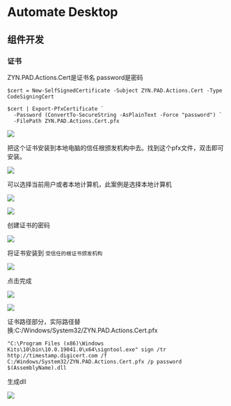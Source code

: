# Automate Desktop

## 组件开发

### 证书

ZYN.PAD.Actions.Cert是证书名 password是密码

```
$cert = New-SelfSignedCertificate -Subject ZYN.PAD.Actions.Cert -Type CodeSigningCert

$cert | Export-PfxCertificate `
  -Password (ConvertTo-SecureString -AsPlainText -Force "password") `
  -FilePath ZYN.PAD.Actions.Cert.pfx

```

![](images/1.png)



把这个证书安装到本地电脑的信任根颁发机构中去。找到这个pfx文件，双击即可安装。

![](images/2.png)

可以选择当前用户或者本地计算机，此案例是选择本地计算机

![](images/3.png)



![](images/4.png)

创建证书的密码

![](images/5.png)

将证书安装到 `受信任的根证书颁发机构`

![](images/6.png)



点击完成

![](images/7.png)



![](images/8.png)

证书路径部分，实际路径替换:C:/Windows/System32/ZYN.PAD.Actions.Cert.pfx

```
"C:\Program Files (x86)\Windows Kits\10\bin\10.0.19041.0\x64\signtool.exe" sign /tr http://timestamp.digicert.com /f C:/Windows/System32/ZYN.PAD.Actions.Cert.pfx /p password $(AssemblyName).dll
```

生成dll

![](images/9.png)
